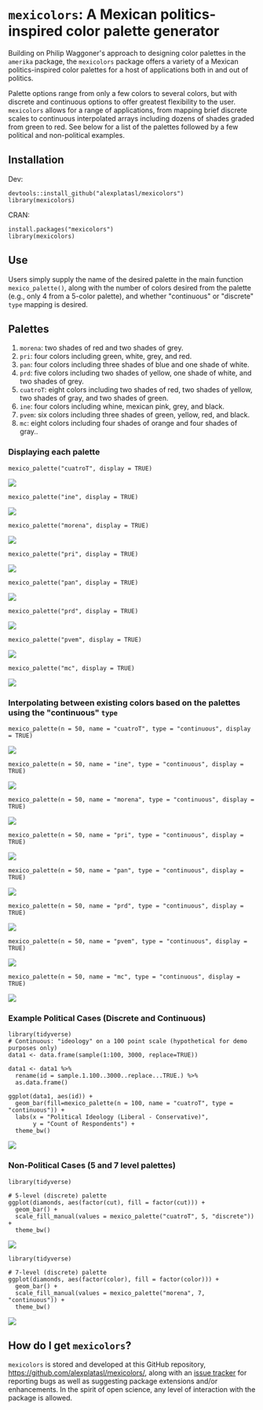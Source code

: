 # `mexicolors`: A Mexican politics-inspired color palette generator

Building on Philip Waggoner's approach to designing color palettes in the `amerika` package, the `mexicolors` package offers a variety of a Mexican politics-inspired color palettes for a host of applications both in and out of politics. 

Palette options range from only a few colors to several colors, but with discrete and continuous options to offer greatest flexibility to the user. `mexicolors` allows for a range of applications, from mapping brief discrete scales to continuous interpolated arrays including dozens of shades graded from green to red. See below for a list of the palettes followed by a few political and non-political examples.

## Installation

 Dev:

```{r }
devtools::install_github("alexplatasl/mexicolors")
library(mexicolors)
```

CRAN:

```{r }
install.packages("mexicolors")
library(mexicolors)
```

## Use

Users simply supply the name of the desired palette in the main function `mexico_palette()`, along with the number of colors desired from the palette (e.g., only 4 from a 5-color palette), and whether "continuous" or "discrete" `type` mapping is desired. 

## Palettes 

1. `morena`: two shades of red and two shades of grey.
2. `pri`: four colors including green, white, grey, and red.
3. `pan`: four colors including three shades of blue and one shade of white.
4. `prd`: five colors including two shades of yellow, one shade of white, and two shades of grey.
5. `cuatroT`: eight colors including two shades of red, two shades of yellow, two shades of gray, and two shades of green.
6. `ine`: four colors including whine, mexican pink, grey, and black.
7. `pvem`: six colors including three shades of green, yellow, red, and black.
8. `mc`: eight colors including four shades of orange and four shades of gray..

### Displaying each palette

```{r }
mexico_palette("cuatroT", display = TRUE)
```
![](examples/dis_4T.png)

```{r }
mexico_palette("ine", display = TRUE)
```
![](examples/dis_ine.png)

```{r }
mexico_palette("morena", display = TRUE)
```
![](examples/dis_morena.png)


```{r }
mexico_palette("pri", display = TRUE)
```
![](examples/dis_pri.png)


```{r }
mexico_palette("pan", display = TRUE)
```
![](examples/dis_pan.png)


```{r }
mexico_palette("prd", display = TRUE)
```
![](examples/dis_prd.png)


```{r }
mexico_palette("pvem", display = TRUE)
```
![](examples/dis_pvem.png)

```{r }
mexico_palette("mc", display = TRUE)
```
![](examples/dis_mc.png)


### Interpolating between existing colors based on the palettes using the "continuous" `type`

```{r }
mexico_palette(n = 50, name = "cuatroT", type = "continuous", display = TRUE)
```
![](examples/con_4T.png)

```{r }
mexico_palette(n = 50, name = "ine", type = "continuous", display = TRUE)
```
![](examples/con_ine.png)

```{r }
mexico_palette(n = 50, name = "morena", type = "continuous", display = TRUE)
```
![](examples/con_morena.png)


```{r }
mexico_palette(n = 50, name = "pri", type = "continuous", display = TRUE)
```
![](examples/con_pri.png)


```{r }
mexico_palette(n = 50, name = "pan", type = "continuous", display = TRUE)
```
![](examples/con_pan.png)


```{r }
mexico_palette(n = 50, name = "prd", type = "continuous", display = TRUE)
```
![](examples/con_prd.png)


```{r }
mexico_palette(n = 50, name = "pvem", type = "continuous", display = TRUE)
```
![](examples/con_pvem.png)

```{r }
mexico_palette(n = 50, name = "mc", type = "continuous", display = TRUE)
```
![](examples/con_mc.png)

### Example Political Cases (Discrete and Continuous)

```{r }
library(tidyverse)
# Continuous: "ideology" on a 100 point scale (hypothetical for demo purposes only)
data1 <- data.frame(sample(1:100, 3000, replace=TRUE))

data1 <- data1 %>%
  rename(id = sample.1.100..3000..replace...TRUE.) %>%
  as.data.frame()

ggplot(data1, aes(id)) +
  geom_bar(fill=mexico_palette(n = 100, name = "cuatroT", type = "continuous")) +
  labs(x = "Political Ideology (Liberal - Conservative)",
       y = "Count of Respondents") +
  theme_bw()
```
![](examples/lev100.png)


### Non-Political Cases (5 and 7 level palettes)

```{r }
library(tidyverse)

# 5-level (discrete) palette
ggplot(diamonds, aes(factor(cut), fill = factor(cut))) +
  geom_bar() + 
  scale_fill_manual(values = mexico_palette("cuatroT", 5, "discrete")) +
  theme_bw()
```
![](examples/lev5.png)


```{r }
library(tidyverse)

# 7-level (discrete) palette
ggplot(diamonds, aes(factor(color), fill = factor(color))) +
  geom_bar() + 
  scale_fill_manual(values = mexico_palette("morena", 7, "continuous")) +
  theme_bw()
```
![](examples/lev7.png)


## How do I get `mexicolors`? 

`mexicolors` is stored and developed at this GitHub repository, <https://github.com/alexplatasl/mexicolors/>, along with an [issue tracker](https://github.com/alexplatasl/mexicolors/issues/) for reporting bugs as well as suggesting package extensions and/or enhancements. In the spirit of open science, any level of interaction with the package is allowed.
